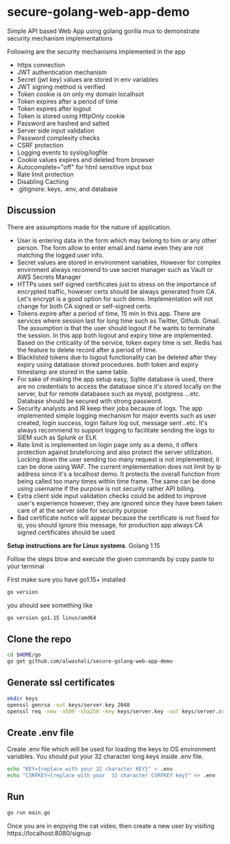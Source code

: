 # secure-golang-web-app-demo
Simple API based Web App using golang gorilla mux to demonstrate security mechanism implementations 


Following are the security mechanisms implemented in the app

- https connection
- JWT authentication mechanism  
- Secret (jwt key) values are stored in env variables 
- JWT signing method is verified 
- Token cookie is on only my domain localhsot 
- Token expires after a period of time
- Token expires after logout
- Token is stored using HttpOnly cookie
- Password are hashed and salted
- Server side input validation 
- Password complexity checks
- CSRF protection 
- Logging events to syslog/logfile
- Cookie values expires and deleted from browser
- Autocomplete="off" for html sensitive input box
- Rate limit protection
- Disabling Caching  
- .gitignore: keys, .env, and database

## Discussion

There are assumptions made for the nature of application.

- User is entering data in the form which may belong to him or any other person. The form allow to enter email and name even they are not matching the logged user info.
- Secret values are stored in environment variables, However for complex envirnment always recomend to use secret manager such as Vault or AWS Secrets Manager
- HTTPs uses self signed certificates just to stress on the importance of encrypted traffic, however certs should be always generated from CA. Let's encrypt is a good option for such demo. Implementation will not change for both CA signed or self-signed certs.
- Tokens expire after a period of time, 15 min in this app. There are services where session last for long time such as Twitter, Github. Gmail. The assumption is that the user should logout if he wants to terminate the session. In this app both logout and expiry time are implemented. Based on the criticality of the service, token expiry time is set. Redis has the feature to delete record after a period of time. 
- Blacklisted tokens due to logout functionality can be deleted after they expiry using database stored procedures. both token and expiry timestamp are stored in the same table.  
- For sake of making the app setup easy, Sqlite database is used, there are no credentials to access the database since it's stored locally on the server, but for remote databases such as mysql, postgress ...etc. Database should be secured with strong password.
- Security analysts and IR keep their jobs because of logs. The app implemented simple logging mechanism for major events such as user created, login success, login failure log out, message sent ..etc. It's always recommend to support logging to facilitate sending the logs to SIEM such as Splunk or ELK
- Rate limit is implemented on login page only as a demo, it offers protection against bruteforcing and also protect the server utilization. Locking down the user sending too many request is not implemented, it can be done using WAF. The current implementation does not limit by ip address since it's a localhost demo. It protects the overall function from being called too many times within time frame. The same can be done using  username if the purpose is not security rather API billing.
- Extra client side input validation checks could be added to improve user's experience however, they are ignored since they have been taken care of at the server side for security purpose
- Bad certificate notice will appear because the certificate is not fixed for ip, you should ignore this message, for production app always CA signed certificates should be used


**Setup instructions are for Linux systems**. Golang 1.15

Follow the steps blow and execute the given commands by copy paste to your terminal


First make sure you have go1.15+ installed

```sh
go version 
```

you should see something like

```sh
go version go1.15 linux/amd64
```


## Clone the repo

```sh
cd $HOME/go
go get github.com/alwashali/secure-golang-web-app-demo
```

## Generate ssl certificates

```sh
mkdir keys
openssl genrsa -out keys/server.key 2048
openssl req -new -x509 -sha256 -key keys/server.key -out keys/server.crt -days 3650 
```

## Create .env file

Create .env file which will be used for loading the keys to OS environment variables. You should put your 32 character long keys inside .env file. 
```sh 
echo "KEY={replace with your 32 character KEY}" > .env 
echo "CSRFKEY={replace with your  32 character CSRFKEY key}" >> .env
```

## Run

```sh
go run main.go
```

Once you are in enjoying the cat video, then create a new user by visiting https://localhost:8080/signup


